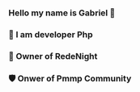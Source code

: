 ### Hello my name is Gabriel 👋

### 🎯 I am developer Php

### 💎 Owner of RedeNight

### 🛡️ Onwer of Pmmp Community
